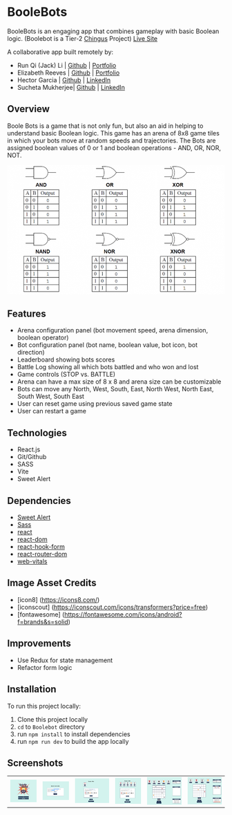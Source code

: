 

# BooleBots 
BooleBots is an engaging app that combines gameplay with basic Boolean logic.
(Boolebot is a Tier-2 [Chingus](https://jack-codes.netlify.app/) Project)
[Live Site](https://boolebots-dev.netlify.app/)

A collaborative app built remotely by:
- Run Qi (Jack) Li | [Github](https://github.com/jackli921) | [Portfolio](https://jack-codes.netlify.app/)
- Elizabeth Reeves | [Github](https://github.com/libbyreeves) | [Portfolio](https://elizabeth-reeves.ca/)
- Hector Garcia | [Github](https://github.com/hectorgarcia07) | [LinkedIn](https://www.linkedin.com/in/hectorgarcia01/)
- Sucheta Mukherjee| [Github](https://github.com/sucheta90) | [LinkedIn](https://www.linkedin.com/in/sucheta-mukherjee-07347b88/)


## Overview
Boole Bots is a game that is not only fun, but also an aid in helping to understand basic Boolean logic. This game has an arena of 8x8 game tiles in which your bots move at random speeds and trajectories. The Bots are assigned boolean values of 0 or 1 and boolean operations - AND, OR, NOR, NOT.

<div align="center">
<img src="./boolebot/public/images/boolean_operations.png">
</div>


## Features
- Arena configuration panel (bot movement speed, arena dimension, boolean operator)
- Bot configuration panel (bot name, boolean value, bot icon, bot direction)
- Leaderboard showing bots scores
- Battle Log showing all which bots battled and who won and lost 
- Game controls (STOP vs. BATTLE)
- Arena can have a max size of 8 x 8 and arena size can be customizable
- Bots can move any North, West, South, East, North West, North East, South West, South East
- User can reset game using previous saved game state
- User can restart a game 


## Technologies
- React.js
- Git/Github
- SASS
- Vite
- Sweet Alert

## Dependencies
- [Sweet Alert](https://sweetalert2.github.io/)
- [Sass](https://www.npmjs.com/package/sass)
- [react](https://www.npmjs.com/package/react)  
- [react-dom](https://www.npmjs.com/package/react-dom)
- [react-hook-form](https://www.npmjs.com/package/react-hook-form)
- [react-router-dom](https://www.npmjs.com/package/react-router-dom)
- [web-vitals](https://www.npmjs.com/package/web-vitals)


## Image Asset Credits
- [icon8] (https://icons8.com/)
- [iconscout] (https://iconscout.com/icons/transformers?price=free)
- [fontawesome] (https://fontawesome.com/icons/android?f=brands&s=solid)

## Improvements
- Use Redux for state management
- Refactor form logic

## Installation
To run this project locally:
1. Clone this project locally 
2. ```cd``` to ```Boolebot``` directory
3. run ```npm install``` to install dependencies 
4. run ```npm run dev``` to build the app locally


## Screenshots
<table>
  <tr>
     <td><img src="boolebot/src/assets/screenshots/landing.png" alt="Screenshot of the app's landing page" /></td>
     <td><img src="boolebot/src/assets/screenshots/arena_controls.png" alt="Screenshot of the arena control settings" /></td>
     <td><img src="boolebot/src/assets/screenshots/create_bot.png" alt="Screenshot of the bot creations page showing various inputs and selection to create a robot" /></td>
     <td><img src="boolebot/src/assets/screenshots/create_bot_2.png" alt="Screenshot of the bot creations page with 5 bots created" /></td>
     <td><img src="boolebot/src/assets/screenshots/arena_1.png" alt="Screenshot of the game arena before battle begins" /></td>
     <td><img src="boolebot/src/assets/screenshots/arena_2.png" alt="Screenshot of the game arena during battle" /></td>
  </tr>
</table>
